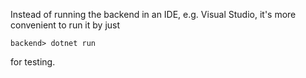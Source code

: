 Instead of running the backend in an IDE, e.g. Visual Studio, it's more convenient to run it by just 

```
backend> dotnet run
```

for testing.
